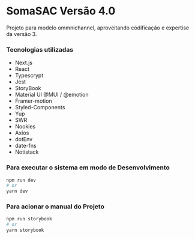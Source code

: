 # SomaSAC Versão 4.0

Projeto para modelo ommnichannel, aproveitando códificação e expertise da versão 3.

### Tecnologias utilizadas

- Next.js
- React
- Typescrypt
- Jest
- StoryBook
- Material UI @MUI / @emotion
- Framer-motion
- Styled-Components
- Yup
- SWR
- Nookies
- Axios
- dotEnv
- date-fns
- Notistack

### Para executar o sistema em modo de Desenvolvimento

```bash
npm run dev
# or
yarn dev
```

### Para acionar o manual do Projeto

```bash
npm run storybook
# or
yarn storybook
```
